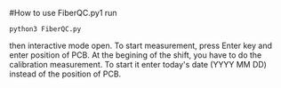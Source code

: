 #How to use FiberQC.py1
run
```
python3 FiberQC.py
```
then interactive mode open.
To start measurement, press Enter key and enter position of PCB.
At the begining of the shift, you have to do the calibration measurement.
To start it enter today's date (YYYY MM DD) instead of the position of PCB. 
